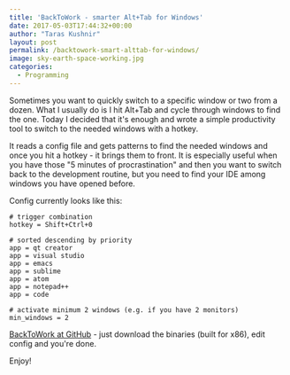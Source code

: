```yaml
---
title: 'BackToWork - smarter Alt+Tab for Windows'
date: 2017-05-03T17:44:32+00:00
author: "Taras Kushnir"
layout: post
permalink: /backtowork-smart-alttab-for-windows/
image: sky-earth-space-working.jpg
categories:
  - Programming
---
```

Sometimes you want to quickly switch to a specific window or two from a dozen. What I usually do is I hit Alt+Tab and cycle through windows to find the one. Today I decided that it's enough and wrote a simple productivity tool to switch to the needed windows with a hotkey. 

It reads a config file and gets patterns to find the needed windows and once you hit a hotkey - it brings them to front. It is especially useful when you have those "5 minutes of procrastination" and then you want to switch back to the development routine, but you need to find your IDE among windows you have opened before.

Config currently looks like this:

    # trigger combination
    hotkey = Shift+Ctrl+0

    # sorted descending by priority
    app = qt creator
    app = visual studio
    app = emacs
    app = sublime
    app = atom
    app = notepad++
    app = code

    # activate minimum 2 windows (e.g. if you have 2 monitors)
    min_windows = 2

[BackToWork at GitHub](https://github.com/ribtoks/BackToWork) - just download the binaries (built for x86), edit config and you're done.

Enjoy!
